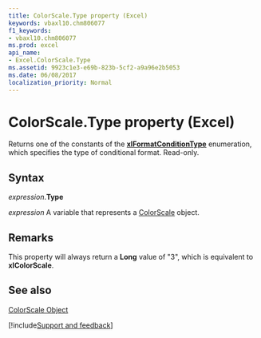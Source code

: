 ```yaml
---
title: ColorScale.Type property (Excel)
keywords: vbaxl10.chm806077
f1_keywords:
- vbaxl10.chm806077
ms.prod: excel
api_name:
- Excel.ColorScale.Type
ms.assetid: 9923c1e3-e69b-823b-5cf2-a9a96e2b5053
ms.date: 06/08/2017
localization_priority: Normal
---
```



# ColorScale.Type property (Excel)

Returns one of the constants of the  **[xlFormatConditionType](Excel.XlFormatConditionType.md)** enumeration, which specifies the type of conditional format. Read-only.


## Syntax

_expression_.**Type**

_expression_ A variable that represents a [ColorScale](Excel.ColorScale.md) object.


## Remarks

This property will always return a  **Long** value of "3", which is equivalent to **xlColorScale**.


## See also


[ColorScale Object](Excel.ColorScale.md)

[!include[Support and feedback](~/includes/feedback-boilerplate.md)]